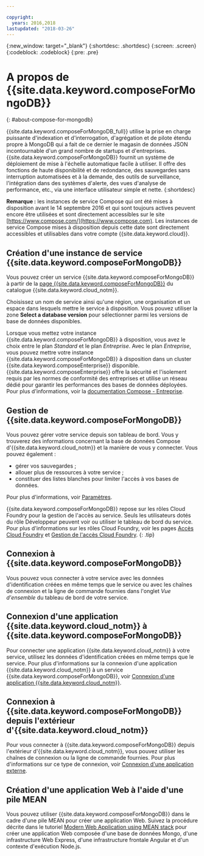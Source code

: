 ```yaml
---

copyright:
  years: 2016,2018
lastupdated: "2018-03-26"
---
```


{:new_window: target="_blank"}
{:shortdesc: .shortdesc}
{:screen: .screen}
{:codeblock: .codeblock}
{:pre: .pre}

# A propos de {{site.data.keyword.composeForMongoDB}}
{: #about-compose-for-mongodb}

{{site.data.keyword.composeForMongoDB_full}} utilise la prise en charge puissante d'indexation et d'interrogation, d'agrégation et de pilote étendu propre à MongoDB qui a fait de ce dernier le magasin de données JSON incontournable d'un grand nombre de startups et d'entreprises. {{site.data.keyword.composeForMongoDB}} fournit un système de déploiement de mise à l'échelle automatique facile à utiliser. Il offre des fonctions de haute disponibilité et de redondance, des sauvegardes sans interruption automatisées et à la demande, des outils de surveillance, l'intégration dans des systèmes d'alerte, des vues d'analyse de performance, etc., via une interface utilisateur simple et nette.
{:shortdesc}

**Remarque :** les instances de service Compose qui ont été mises à disposition avant le 14 septembre 2016 et qui sont toujours actives peuvent encore être utilisées et sont directement accessibles sur le site [https://www.compose.com/](https://www.compose.com). Les instances de service Compose mises à disposition depuis cette date sont directement accessibles et utilisables dans votre compte {{site.data.keyword.cloud}}.

## Création d'une instance de service {{site.data.keyword.composeForMongoDB}}

Vous pouvez créer un service {{site.data.keyword.composeForMongoDB}} à partir de la [page {{site.data.keyword.composeForMongoDB}}](https://console.{DomainName}/catalog/services/compose-for-mongodb/) du catalogue {{site.data.keyword.cloud_notm}}.

Choisissez un nom de service ainsi qu'une région, une organisation et un espace dans lesquels mettre le service à disposition. Vous pouvez utiliser la zone **Select a database version** pour sélectionner parmi les versions de base de données disponibles.

Lorsque vous mettez votre instance {{site.data.keyword.composeForMongoDB}} à disposition, vous avez le choix entre le plan *Standard* et le plan *Entreprise*. Avec le plan *Entreprise*, vous pouvez mettre votre instance {{site.data.keyword.composeForMongoDB}} à disposition dans un cluster {{site.data.keyword.composeEnterprise}} disponible. {{site.data.keyword.composeEnterprise}} offre la sécurité et l'isolement requis par les normes de conformité des entreprises et utilise un réseau dédié pour garantir les performances des bases de données déployées. Pour plus d'informations, voir la [documentation Compose - Entreprise](../ComposeEnterprise/index.html).

## Gestion de {{site.data.keyword.composeForMongoDB}}

Vous pouvez gérer votre service depuis son tableau de bord. Vous y trouverez des informations concernant la base de données Compose d'{{site.data.keyword.cloud_notm}} et la manière de vous y connecter. Vous pouvez également :
- gérer vos sauvegardes ;
- allouer plus de ressources à votre service ;
- constituer des listes blanches pour limiter l'accès à vos bases de données. 

Pour plus d'informations, voir [Paramètres](./dashboard-settings.html).

{{site.data.keyword.composeForMongoDB}} repose sur les rôles Cloud Foundry pour la gestion de l'accès au service. Seuls les utilisateurs dotés du rôle Développeur peuvent voir ou utiliser le tableau de bord du service. Pour plus d'informations sur les rôles Cloud Foundry, voir les pages [Accès Cloud Foundry](https://console.bluemix.net/docs/iam/cfaccess.html#cfaccess) et [Gestion de l'accès Cloud Foundry](https://console.bluemix.net/docs/iam/mngcf.html#mngcf).
{: .tip}

## Connexion à {{site.data.keyword.composeForMongoDB}}

Vous pouvez vous connecter à votre service avec les données d'identification créées en même temps que le service ou avec les chaînes de connexion et la ligne de commande fournies dans l'onglet *Vue d'ensemble* du tableau de bord de votre service.

## Connexion d'une application {{site.data.keyword.cloud_notm}} à {{site.data.keyword.composeForMongoDB}}

Pour connecter une application {{site.data.keyword.cloud_notm}} à votre service, utilisez les données d'identification créées en même temps que le service. Pour plus d'informations sur la connexion d'une application {{site.data.keyword.cloud_notm}} à un service {{site.data.keyword.composeForMongoDB}}, voir [Connexion d'une application {{site.data.keyword.cloud_notm}}](./connecting-bluemix-app.html).

## Connexion à {{site.data.keyword.composeForMongoDB}} depuis l'extérieur d'{{site.data.keyword.cloud_notm}}

Pour vous connecter à {{site.data.keyword.composeForMongoDB}} depuis l'extérieur d'{{site.data.keyword.cloud_notm}}, vous pouvez utiliser les chaînes de connexion ou la ligne de commande fournies. Pour plus d'informations sur ce type de connexion, voir [Connexion d'une application externe](./connecting-external.html).

## Création d'une application Web à l'aide d'une pile MEAN

Vous pouvez utiliser {{site.data.keyword.composeForMongoDB}} dans le cadre d'une pile MEAN pour créer une application Web. Suivez la procédure décrite dans le tutoriel [Modern Web Application using MEAN stack](../../tutorials/mean-stack.html) pour créer une application Web composée d'une base de données Mongo, d'une infrastructure Web Express, d'une infrastructure frontale Angular et d'un contexte d'exécution Node.js.

